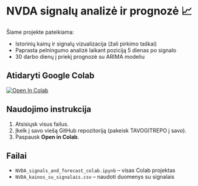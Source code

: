 # NVDA signalų analizė ir prognozė 📈

Šiame projekte pateikiama:
- Istorinių kainų ir signalų vizualizacija (žali pirkimo taškai)
- Paprasta pelningumo analizė laikant poziciją 5 dienas po signalo
- 30 darbo dienų į priekį prognozė su ARIMA modeliu

## Atidaryti Google Colab
[![Open In Colab](https://colab.research.google.com/assets/colab-badge.svg)](https://colab.research.google.com/github/GiedriusDapsys/nvda-signals-project/blob/main/NVDA_signals_and_forecast_colab.ipynb)


## Naudojimo instrukcija
1. Atsisiųsk visus failus.
2. Įkelk į savo viešą GitHub repozitoriją (pakeisk TAVOGITREPO į savo).
3. Paspausk **Open in Colab**.

## Failai
- `NVDA_signals_and_forecast_colab.ipynb` – visas Colab projektas
- `NVDA_kainos_su_signalais.csv` – naudoti duomenys su signalais
